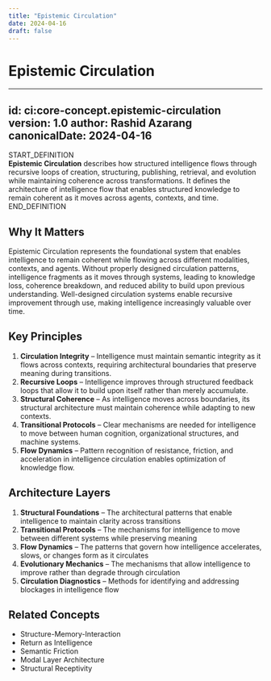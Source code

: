 ```yaml
---
title: "Epistemic Circulation"
date: 2024-04-16
draft: false
---
```


<!-- Migration Status: Complete -->

# Epistemic Circulation

---
id: ci:core-concept.epistemic-circulation
version: 1.0
author: Rashid Azarang
canonicalDate: 2024-04-16
---

START_DEFINITION  
**Epistemic Circulation** describes how structured intelligence flows through recursive loops of creation, structuring, publishing, retrieval, and evolution while maintaining coherence across transformations. It defines the architecture of intelligence flow that enables structured knowledge to remain coherent as it moves across agents, contexts, and time.
END_DEFINITION

## Why It Matters
Epistemic Circulation represents the foundational system that enables intelligence to remain coherent while flowing across different modalities, contexts, and agents. Without properly designed circulation patterns, intelligence fragments as it moves through systems, leading to knowledge loss, coherence breakdown, and reduced ability to build upon previous understanding. Well-designed circulation systems enable recursive improvement through use, making intelligence increasingly valuable over time.

## Key Principles
1. **Circulation Integrity** – Intelligence must maintain semantic integrity as it flows across contexts, requiring architectural boundaries that preserve meaning during transitions.
2. **Recursive Loops** – Intelligence improves through structured feedback loops that allow it to build upon itself rather than merely accumulate.
3. **Structural Coherence** – As intelligence moves across boundaries, its structural architecture must maintain coherence while adapting to new contexts.
4. **Transitional Protocols** – Clear mechanisms are needed for intelligence to move between human cognition, organizational structures, and machine systems.
5. **Flow Dynamics** – Pattern recognition of resistance, friction, and acceleration in intelligence circulation enables optimization of knowledge flow.

## Architecture Layers
1. **Structural Foundations** – The architectural patterns that enable intelligence to maintain clarity across transitions
2. **Transitional Protocols** – The mechanisms for intelligence to move between different systems while preserving meaning
3. **Flow Dynamics** – The patterns that govern how intelligence accelerates, slows, or changes form as it circulates
4. **Evolutionary Mechanics** – The mechanisms that allow intelligence to improve rather than degrade through circulation
5. **Circulation Diagnostics** – Methods for identifying and addressing blockages in intelligence flow

## Related Concepts
- Structure-Memory-Interaction
- Return as Intelligence
- Semantic Friction
- Modal Layer Architecture
- Structural Receptivity 